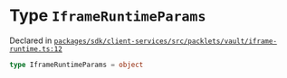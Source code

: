 # Type `IframeRuntimeParams`
Declared in [`packages/sdk/client-services/src/packlets/vault/iframe-runtime.ts:12`](https://github.com/dxos/protocols/blob/main/packages/sdk/client-services/src/packlets/vault/iframe-runtime.ts#L12)




```ts
type IframeRuntimeParams = object
```